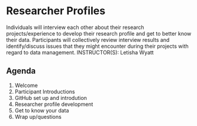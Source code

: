 # Researcher Profiles

Individuals will interview each other about their research projects/experience to develop their research profile and get to better know their data. Participants will collectively review interview results and identify/discuss issues that they might encounter during their projects with regard to data management. INSTRUCTOR(S): Letisha Wyatt

## Agenda

1.	Welcome
2.	Participant Introductions
3.	GitHub set up and introdution 
4.	Researcher profile development
5.	Get to know your data
6.	Wrap up/questions
